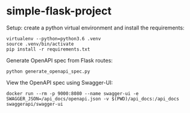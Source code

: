 # simple-flask-project

Setup: create a python virtual environment and install the requirements:

	virtualenv --python=python3.6 .venv
	source .venv/bin/activate
	pip install -r requirements.txt


Generate OpenAPI spec from Flask routes:

	python generate_openapi_spec.py

    
View the OpenAPI spec using Swagger-UI:

    docker run --rm -p 9000:8080 --name swagger-ui -e SWAGGER_JSON=/api_docs/openapi.json -v $(PWD)/api_docs:/api_docs swaggerapi/swagger-ui
